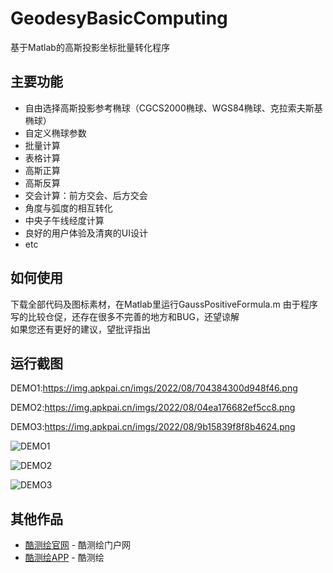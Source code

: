 # GeodesyBasicComputing
基于Matlab的高斯投影坐标批量转化程序
## 主要功能
* 自由选择高斯投影参考椭球（CGCS2000椭球、WGS84椭球、克拉索夫斯基椭球）
* 自定义椭球参数
* 批量计算
* 表格计算
* 高斯正算
* 高斯反算
* 交会计算：前方交会、后方交会
* 角度与弧度的相互转化
* 中央子午线经度计算
* 良好的用户体验及清爽的UI设计
* etc
## 如何使用
 
下载全部代码及图标素材，在Matlab里运行GaussPositiveFormula.m
由于程序写的比较仓促，还存在很多不完善的地方和BUG，还望谅解  
如果您还有更好的建议，望批评指出
## 运行截图
 DEMO1:https://img.apkpai.cn/imgs/2022/08/704384300d948f46.png  
 
 DEMO2:https://img.apkpai.cn/imgs/2022/08/04ea176682ef5cc8.png  
 
 DEMO3:https://img.apkpai.cn/imgs/2022/08/9b15839f8f8b4624.png  
 
![DEMO1](https://img.apkpai.cn/imgs/2022/08/704384300d948f46.png)  

![DEMO2](https://img.apkpai.cn/imgs/2022/08/04ea176682ef5cc8.png)  

![DEMO3](https://img.apkpai.cn/imgs/2022/08/9b15839f8f8b4624.png)  

 
## 其他作品
 
* [酷测绘官网](https://www.kucehui.com) - 酷测绘门户网
* [酷测绘APP](https://www.coolapk.com/apk/292226) - 酷测绘
